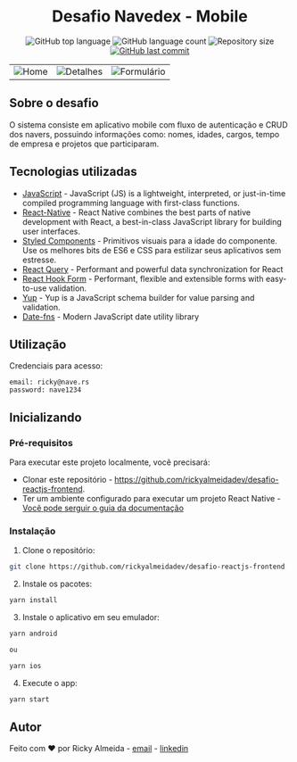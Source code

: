 <h1 align="center">Desafio Navedex - Mobile</h1>

<p align="center">
  <img alt="GitHub top language" src="https://img.shields.io/github/languages/top/rickyalmeidadev/navedex-mobile">
  <img alt="GitHub language count" src="https://img.shields.io/github/languages/count/rickyalmeidadev/navedex-mobile">
  <img alt="Repository size" src="https://img.shields.io/github/repo-size/rickyalmeidadev/navedex-mobile">
  <a href="https://github.com/rickyalmeidadev/navedex-mobile/commits/master">
    <img alt="GitHub last commit" src="https://img.shields.io/github/last-commit/rickyalmeidadev/navedex-mobile">
  </a>
</p>

<table>
  <tr>
    <td valign="top"><img align=top src="https://user-images.githubusercontent.com/60705947/115083261-7900f900-9edd-11eb-893f-a802fe1f00d8.png" alt="Home"></td>
    <td valign="top"><img align=top src="https://user-images.githubusercontent.com/60705947/115083572-f593d780-9edd-11eb-84be-a58a660c0590.png" alt="Detalhes"></td>
    <td valign="top"><img align=top src="https://user-images.githubusercontent.com/60705947/115083717-34299200-9ede-11eb-8547-ba99924077c3.png" alt="Formulário"></td>
  </tr>
</table>

## Sobre o desafio

O sistema consiste em aplicativo mobile com fluxo de autenticação e CRUD dos navers, possuindo informações como: nomes, idades, cargos, tempo de empresa e projetos que participaram.

## Tecnologias utilizadas

- [JavaScript](https://developer.mozilla.org/en-US/docs/Web/JavaScript) - JavaScript (JS) is a lightweight, interpreted, or just-in-time compiled programming language with first-class functions.
- [React-Native](https://reactnative.dev/) - React Native combines the best parts of native development with React, a best-in-class JavaScript library for building user interfaces.
- [Styled Components](https://styled-components.com/) - Primitivos visuais para a idade do componente. Use os melhores bits de ES6 e CSS para estilizar seus aplicativos sem estresse.
- [React Query](https://react-query.tanstack.com/) - Performant and powerful data synchronization for React
- [React Hook Form](https://react-hook-form.com/) - Performant, flexible and extensible forms with easy-to-use validation.
- [Yup](https://www.npmjs.com/package/yup) - Yup is a JavaScript schema builder for value parsing and validation.
- [Date-fns](https://date-fns.org/) - Modern JavaScript date utility library

## Utilização

Credenciais para acesso:

```
email: ricky@nave.rs
password: nave1234
```

## Inicializando

### Pré-requisitos

Para executar este projeto localmente, você precisará:

- Clonar este repositório - https://github.com/rickyalmeidadev/desafio-reactjs-frontend.
- Ter um ambiente configurado para executar um projeto React Native - [Você pode serguir o guia da documentação](https://github.com/reactnative.dev/docs/environment-setup)

### Instalação

1. Clone o repositório:

```sh
git clone https://github.com/rickyalmeidadev/desafio-reactjs-frontend
```

2. Instale os pacotes:

```sh
yarn install
```

3. Instale o aplicativo em seu emulador:

```sh
yarn android

ou

yarn ios
```

4. Execute o app:

```sh
yarn start
```

## Autor

Feito com :heart: por Ricky Almeida - [email](mailto:ricky.almeida.dev@gmail.com) - [linkedin](https://www.linkedin.com/in/rickyalmeidadev)
